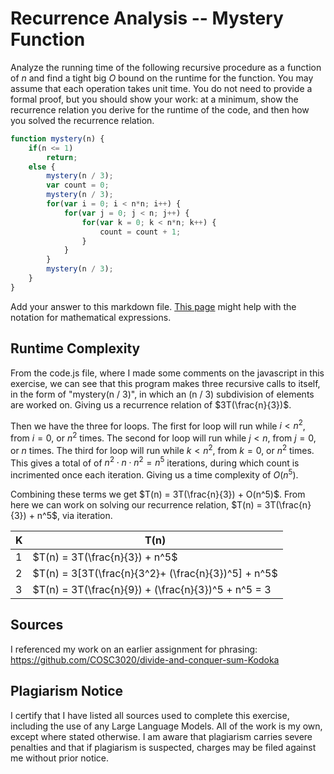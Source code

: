# Recurrence Analysis -- Mystery Function

Analyze the running time of the following recursive procedure as a function of
$n$ and find a tight big $O$ bound on the runtime for the function. You may
assume that each operation takes unit time. You do not need to provide a formal
proof, but you should show your work: at a minimum, show the recurrence relation
you derive for the runtime of the code, and then how you solved the recurrence
relation.

```javascript
function mystery(n) {
    if(n <= 1)
        return;
    else {
        mystery(n / 3);
        var count = 0;
        mystery(n / 3);
        for(var i = 0; i < n*n; i++) {
            for(var j = 0; j < n; j++) {
                for(var k = 0; k < n*n; k++) {
                    count = count + 1;
                }
            }
        }
        mystery(n / 3);
    }
}
```

Add your answer to this markdown file. [This
page](https://docs.github.com/en/get-started/writing-on-github/working-with-advanced-formatting/writing-mathematical-expressions)
might help with the notation for mathematical expressions.

## Runtime Complexity

From the code.js file, where I made some comments on the javascript in this
exercise, we can see that this program makes three recursive calls to itself,
in the form of "mystery(n / 3)", in which an (n / 3) subdivision of elements
are worked on. Giving us a recurrence relation of $3T(\frac{n}{3})$.  

Then we have the three for loops. The first for loop will run
while $i < n^2$, from $i = 0$, or $n^2$ times. The second for loop will run
while $j < n$, from $j = 0$, or $n$ times. The third for loop will run while
$k < n^2$, from $k = 0$, or $n^2$ times. This gives a total of of $n^2 \cdot
n \cdot n^2 = n^5$ iterations, during which count is incrimented once each
iteration. Giving us a time complexity of $O(n^5)$.  

Combining these terms we get $T(n) = 3T(\frac{n}{3}) + O(n^5)$. From here we
can work on solving our recurrence relation, $T(n) = 3T(\frac{n}{3}) + n^5$,
via iteration.  

| K | T(n) |
| - | ---- |
| 1 | $T(n) = 3T(\frac{n}{3}) + n^5$ |
| 2 | $T(n) = 3[3T(\frac{n}{3^2}+ (\frac{n}{3})^5] + n^5$|
| 3 | $T(n) = 3T(\frac{n}{9}) + (\frac{n}{3})^5 + n^5 = 3

## Sources

I referenced my work on an earlier assignment for phrasing:
https://github.com/COSC3020/divide-and-conquer-sum-Kodoka

## Plagiarism Notice

I certify that I have listed all sources used to complete this exercise, including the use of any Large Language Models. All of the work is my own, except where stated otherwise. I am aware that plagiarism carries severe penalties and that if plagiarism is suspected, charges may be filed against me without prior notice.

